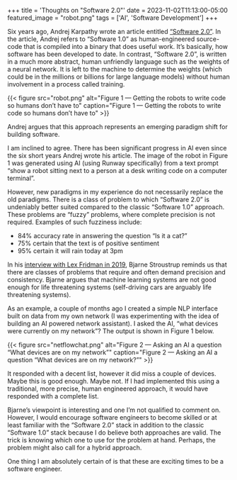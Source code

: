 +++
title = 'Thoughts on "Software 2.0"'
date = 2023-11-02T11:13:00-05:00
featured_image = "robot.png"
tags = ['AI', 'Software Development']
+++

Six years ago, Andrej Karpathy wrote an article entitled [“Software 2.0”](https://karpathy.medium.com/software-2-0-a64152b37c35). In the article, Andrej refers to “Software 1.0” as human-engineered source-code that is compiled into a binary that does useful work. It’s basically, how software has been developed to date. In contrast, “Software 2.0”, is written in a much more abstract, human unfriendly language such as the weights of a neural network. It is left to the machine to determine the weights (which could be in the millions or billions for large language models) without human involvement in a process called training.

{{< figure src="robot.png" alt="Figure 1 — Getting the robots to write code so humans don’t have to" caption="Figure 1 — Getting the robots to write code so humans don’t have to" >}}

Andrej argues that this approach represents an emerging paradigm shift for building software.

I am inclined to agree. There has been significant progress in AI even since the six short years Andrej wrote his article. The image of the robot in Figure 1 was generated using AI (using Runway specifically) from a text prompt “show a robot sitting next to a person at a desk writing code on a computer terminal”.

However, new paradigms in my experience do not necessarily replace the old paradigms. There is a class of problem to which “Software 2.0” is undeniably better suited compared to the classic “Software 1.0” approach. These problems are “fuzzy” problems, where complete precision is not required. Examples of such fuzziness include:

- 84% accuracy rate in answering the question “Is it a cat?”
- 75% certain that the text is of positive sentiment
- 95% certain it will rain today at 3pm

In his [interview with Lex Fridman in 2019](https://www.youtube.com/watch?v=fjIhFzTUB9I), Bjarne Stroustrup reminds us that there are classes of problems that require and often demand precision and consistency. Bjarne argues that machine learning systems are not good enough for life threatening systems (self-driving cars are arguably life threatening systems).

As an example, a couple of months ago I created a simple NLP interface built on data from my own network (I was experimenting with the idea of building an AI powered network assistant). I asked the AI, “what devices were currently on my network”? The output is shown in Figure 1 below.

{{< figure src="netflowchat.png" alt="Figure 2 — Asking an AI a question “What devices are on my network”" caption="Figure 2 — Asking an AI a question “What devices are on my network?”" >}}

It responded with a decent list, however it did miss a couple of devices. Maybe this is good enough. Maybe not. If I had implemented this using a traditional, more precise, human engineered approach, it would have responded with a complete list.

Bjarne’s viewpoint is interesting and one I’m not qualified to comment on. However, I would encourage software engineers to become skilled or at least familiar with the “Software 2.0” stack in addition to the classic “Software 1.0” stack because I do believe both approaches are valid. The trick is knowing which one to use for the problem at hand. Perhaps, the problem might also call for a hybrid approach.

One thing I am absolutely certain of is that these are exciting times to be a software engineer.
